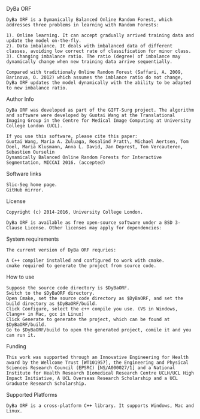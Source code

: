 DyBa ORF

    DyBa ORF is a Dymanically Balanced Online Random Forest, which addresses three problems in learning with Random Forests: 
    
    1). Online learning. It can accept gradually arrived training data and update the model on-the-fly.
    2). Data imbalance. It deals with imbalanced data of different classes, avoiding low correct rate of classification for minor class.
    3). Changing imbalance ratio. The ratio (degree) of imbalance may dynamically change when new training data arrive sequentially. 
    
    Compared with traditionaly Online Random Forest (Saffari, A. 2009, Barinova, O. 2012) which assumes the imblance ratio do not change,
    DyBa ORF updates the model dynamically with the ability to be adapted to new imbalance ratio.

Author Info

    DyBa ORF was developed as part of the GIFT-Surg project. The algorithm and software were developed by Guotai Wang at the Translational Imaging Group in the Centre for Medical Image Computing at University College London (UCL).

    If you use this software, please cite this paper:
    Guotai Wang, Maria A. Zuluaga, Rosalind Pratt\, Michael Aertsen, Tom Doel, Maria Klusmann, Anna L. David, Jan Deprest, Tom Vercauteren, Sebastien Ourselin
    Dynamically Balanced Online Random Forests for Interactive Segmentation, MICCAI 2016. (accepted)

Software links

    Slic-Seg home page.
    GitHub mirror.

License

    Copyright (c) 2014-2016, University College London.

    DyBa ORF is available as free open-source software under a BSD 3-Clause License. Other licenses may apply for dependencies:


System requirements

    The current version of DyBa ORF requries:

    A C++ compiler installed and configured to work with cmake.
    cmake required to generate the project from source code.

How to use

    Suppose the source code directory is $DyBaORF.
    Switch to the $DyBaORF directory.
    Open Cmake, set the source code directory as $DyBaORF, and set the build directory as $DyBaORF/build.
    Click Configure, select the c++ compile you use. (VS in Windows, Clang++ in Mac, gcc in Linux)
    Click Generate to generate the project, which can be found at $DyBaORF/build.
    Go to $DyBaORF/build to open the generated project, comile it and you can run it.


Funding

    This work was supported through an Innovative Engineering for Health award by the Wellcome Trust [WT101957], the Engineering and Physical Sciences Research Council (EPSRC) [NS/A000027/1] and a National Institute for Health Research Biomedical Research Centre UCLH/UCL High Impact Initiative, A UCL Overseas Research Scholarship and a UCL Graduate Research Scholarship.

Supported Platforms

    DyBa ORF is a cross-platform C++ library. It supports Windows, Mac and Linux.
